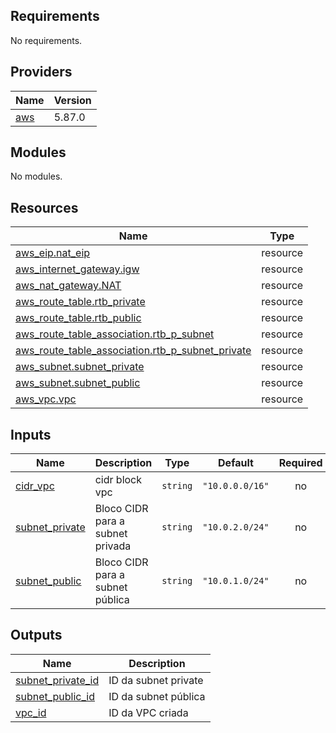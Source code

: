 ## Requirements

No requirements.

## Providers

| Name | Version |
|------|---------|
| <a name="provider_aws"></a> [aws](#provider\_aws) | 5.87.0 |

## Modules

No modules.

## Resources

| Name | Type |
|------|------|
| [aws_eip.nat_eip](https://registry.terraform.io/providers/hashicorp/aws/latest/docs/resources/eip) | resource |
| [aws_internet_gateway.igw](https://registry.terraform.io/providers/hashicorp/aws/latest/docs/resources/internet_gateway) | resource |
| [aws_nat_gateway.NAT](https://registry.terraform.io/providers/hashicorp/aws/latest/docs/resources/nat_gateway) | resource |
| [aws_route_table.rtb_private](https://registry.terraform.io/providers/hashicorp/aws/latest/docs/resources/route_table) | resource |
| [aws_route_table.rtb_public](https://registry.terraform.io/providers/hashicorp/aws/latest/docs/resources/route_table) | resource |
| [aws_route_table_association.rtb_p_subnet](https://registry.terraform.io/providers/hashicorp/aws/latest/docs/resources/route_table_association) | resource |
| [aws_route_table_association.rtb_p_subnet_private](https://registry.terraform.io/providers/hashicorp/aws/latest/docs/resources/route_table_association) | resource |
| [aws_subnet.subnet_private](https://registry.terraform.io/providers/hashicorp/aws/latest/docs/resources/subnet) | resource |
| [aws_subnet.subnet_public](https://registry.terraform.io/providers/hashicorp/aws/latest/docs/resources/subnet) | resource |
| [aws_vpc.vpc](https://registry.terraform.io/providers/hashicorp/aws/latest/docs/resources/vpc) | resource |

## Inputs

| Name | Description | Type | Default | Required |
|------|-------------|------|---------|:--------:|
| <a name="input_cidr_vpc"></a> [cidr\_vpc](#input\_cidr\_vpc) | cidr block vpc | `string` | `"10.0.0.0/16"` | no |
| <a name="input_subnet_private"></a> [subnet\_private](#input\_subnet\_private) | Bloco CIDR para a subnet privada | `string` | `"10.0.2.0/24"` | no |
| <a name="input_subnet_public"></a> [subnet\_public](#input\_subnet\_public) | Bloco CIDR para a subnet pública | `string` | `"10.0.1.0/24"` | no |

## Outputs

| Name | Description |
|------|-------------|
| <a name="output_subnet_private_id"></a> [subnet\_private\_id](#output\_subnet\_private\_id) | ID da subnet private |
| <a name="output_subnet_public_id"></a> [subnet\_public\_id](#output\_subnet\_public\_id) | ID da subnet pública |
| <a name="output_vpc_id"></a> [vpc\_id](#output\_vpc\_id) | ID da VPC criada |
